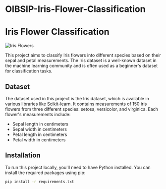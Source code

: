 # OIBSIP-Iris-Flower-Classification


# Iris Flower Classification

![Iris Flowers](https://upload.wikimedia.org/wikipedia/commons/4/49/Iris_germanica_%28Purple_bearded_Iris%29%2C_Wakehurst_Place%2C_UK_-_Diliff.jpg)

This project aims to classify Iris flowers into different species based on their sepal and petal measurements. The Iris dataset is a well-known dataset in the machine learning community and is often used as a beginner's dataset for classification tasks.

## Dataset

The dataset used in this project is the Iris dataset, which is available in various libraries like Scikit-learn. It contains measurements of 150 iris flowers from three different species: setosa, versicolor, and virginica. Each flower's measurements include:

- Sepal length in centimeters
- Sepal width in centimeters
- Petal length in centimeters
- Petal width in centimeters

## Installation

To run this project locally, you'll need to have Python installed. You can install the required packages using pip:

```bash
pip install -r requirements.txt